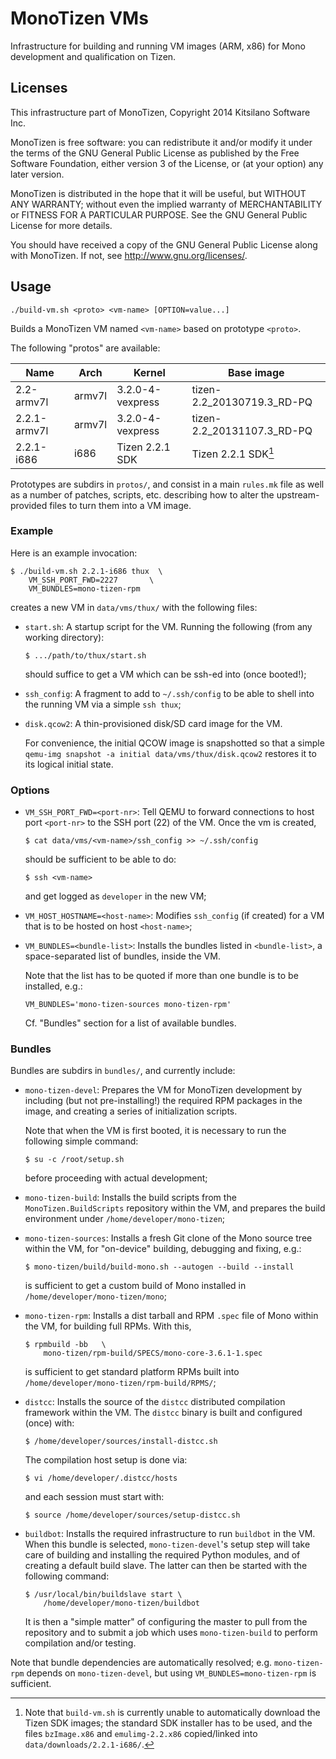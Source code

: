 # MonoTizen VMs

Infrastructure for building and running VM images (ARM, x86) for Mono
development and qualification on Tizen.

## Licenses

This infrastructure part of MonoTizen, Copyright 2014 Kitsilano
Software Inc.

MonoTizen is free software: you can redistribute it and/or modify
it under the terms of the GNU General Public License as published by
the Free Software Foundation, either version 3 of the License, or
(at your option) any later version.

MonoTizen is distributed in the hope that it will be useful,
but WITHOUT ANY WARRANTY; without even the implied warranty of
MERCHANTABILITY or FITNESS FOR A PARTICULAR PURPOSE.  See the
GNU General Public License for more details.

You should have received a copy of the GNU General Public License
along with MonoTizen.  If not, see <http://www.gnu.org/licenses/>.

## Usage

    ./build-vm.sh <proto> <vm-name> [OPTION=value...]

Builds a MonoTizen VM named `<vm-name>` based on prototype `<proto>`.

The following "protos" are available:

| Name         | Arch   | Kernel           | Base image                 |
|--------------|--------|------------------|----------------------------|
| 2.2-armv7l   | armv7l | 3.2.0-4-vexpress | tizen-2.2_20130719.3_RD-PQ |
| 2.2.1-armv7l | armv7l | 3.2.0-4-vexpress | tizen-2.2_20131107.3_RD-PQ |
| 2.2.1-i686   | i686   | Tizen 2.2.1 SDK  | Tizen 2.2.1 SDK[^1]        |

Prototypes are subdirs in `protos/`, and consist in a main `rules.mk`
file as well as a number of patches, scripts, etc. describing how to
alter the upstream-provided files to turn them into a VM image.

[^1]: Note that `build-vm.sh` is currently unable to automatically
download the Tizen SDK images; the standard SDK installer has to be
used, and the files `bzImage.x86` and `emulimg-2.2.x86` copied/linked
into `data/downloads/2.2.1-i686/`.

### Example

Here is an example invocation:

    $ ./build-vm.sh 2.2.1-i686 thux  \
        VM_SSH_PORT_FWD=2227       \
        VM_BUNDLES=mono-tizen-rpm

creates a new VM in `data/vms/thux/` with the following files:

  * `start.sh`: A startup script for the VM.  Running the following
    (from any working directory):

        $ .../path/to/thux/start.sh

    should suffice to get a VM which can be ssh-ed into (once
    booted!);

  * `ssh_config`: A fragment to add to `~/.ssh/config` to be able to
    shell into the running VM via a simple `ssh thux`;

  * `disk.qcow2`: A thin-provisioned disk/SD card image for the VM.

    For convenience, the initial QCOW image is snapshotted so that a
    simple `qemu-img snapshot -a initial data/vms/thux/disk.qcow2`
    restores it to its logical initial state.

### Options

  * `VM_SSH_PORT_FWD=<port-nr>`: Tell QEMU to forward connections to
    host port `<port-nr>` to the SSH port (22) of the VM. Once the vm
    is created,

        $ cat data/vms/<vm-name>/ssh_config >> ~/.ssh/config

    should be sufficient to be able to do:

        $ ssh <vm-name>

    and get logged as `developer` in the new VM;

  * `VM_HOST_HOSTNAME=<host-name>`: Modifies `ssh_config` (if created)
    for a VM that is to be hosted on host `<host-name>`;

  * `VM_BUNDLES=<bundle-list>`: Installs the bundles listed in
    `<bundle-list>`, a space-separated list of bundles, inside the VM.

    Note that the list has to be quoted if more than one bundle is to
    be installed, e.g.:

        VM_BUNDLES='mono-tizen-sources mono-tizen-rpm'

    Cf. "Bundles" section for a list of available bundles.

### Bundles

Bundles are subdirs in `bundles/`, and currently include:

  * `mono-tizen-devel`: Prepares the VM for MonoTizen development by
    including (but not pre-installing!) the required RPM packages in
    the image, and creating a series of initialization scripts.

    Note that when the VM is first booted, it is necessary to run the
    following simple command:

        $ su -c /root/setup.sh

    before proceeding with actual development;

  * `mono-tizen-build`: Installs the build scripts from the
    `MonoTizen.BuildScripts` repository within the VM, and prepares
    the build environment under `/home/developer/mono-tizen`;

  * `mono-tizen-sources`: Installs a fresh Git clone of the Mono
    source tree within the VM, for "on-device" building, debugging and
    fixing, e.g.:

        $ mono-tizen/build/build-mono.sh --autogen --build --install

    is sufficient to get a custom build of Mono installed in
    `/home/developer/mono-tizen/mono`;

  * `mono-tizen-rpm`: Installs a dist tarball and RPM `.spec` file of
    Mono within the VM, for building full RPMs.  With this,

        $ rpmbuild -bb   \
            mono-tizen/rpm-build/SPECS/mono-core-3.6.1-1.spec

    is sufficient to get standard platform RPMs built into
    `/home/developer/mono-tizen/rpm-build/RPMS/`;

  * `distcc`: Installs the source of the `distcc` distributed
    compilation framework within the VM.  The `distcc` binary is built
    and configured (once) with:

        $ /home/developer/sources/install-distcc.sh

    The compilation host setup is done via:

        $ vi /home/developer/.distcc/hosts

    and each session must start with:

        $ source /home/developer/sources/setup-distcc.sh

  * `buildbot`: Installs the required infrastructure to run `buildbot`
    in the VM.  When this bundle is selected, `mono-tizen-devel`'s
    setup step will take care of building and installing the required
    Python modules, and of creating a default build slave.  The latter
    can then be started with the following command:

        $ /usr/local/bin/buildslave start \
            /home/developer/mono-tizen/buildbot

    It is then a "simple matter" of configuring the master to pull
    from the repository and to submit a job which uses
    `mono-tizen-build` to perform compilation and/or testing.

Note that bundle dependencies are automatically resolved;
e.g. `mono-tizen-rpm` depends on `mono-tizen-devel`, but using
`VM_BUNDLES=mono-tizen-rpm` is sufficient.

